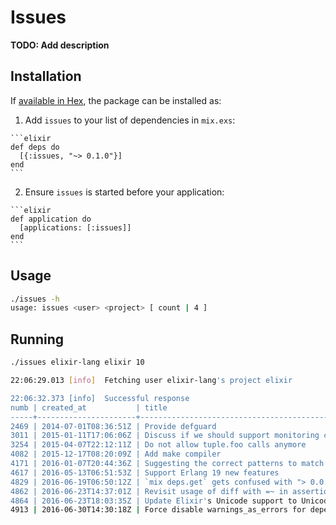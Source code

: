 # Issues

**TODO: Add description**

## Installation

If [available in Hex](https://hex.pm/docs/publish), the package can be installed as:

  1. Add `issues` to your list of dependencies in `mix.exs`:

    ```elixir
    def deps do
      [{:issues, "~> 0.1.0"}]
    end
    ```

  2. Ensure `issues` is started before your application:

    ```elixir
    def application do
      [applications: [:issues]]
    end
    ```
    
## Usage

```bash
./issues -h
usage: issues <user> <project> [ count | 4 ]
```

## Running

```bash
./issues elixir-lang elixir 10

22:06:29.013 [info]  Fetching user elixir-lang's project elixir

22:06:32.373 [info]  Successful response
numb | created_at           | title
-----+----------------------+------------------------------------------------------------
2469 | 2014-07-01T08:36:51Z | Provide defguard
3011 | 2015-01-11T17:06:06Z | Discuss if we should support monitoring callbacks in agents
3254 | 2015-04-07T22:12:11Z | Do not allow tuple.foo calls anymore
4082 | 2015-12-17T08:20:09Z | Add make compiler
4171 | 2016-01-07T20:44:36Z | Suggesting the correct patterns to match
4617 | 2016-05-13T06:51:53Z | Support Erlang 19 new features
4829 | 2016-06-19T06:50:12Z | `mix deps.get` gets confused with "> 0.0.0"
4862 | 2016-06-23T14:37:01Z | Revisit usage of diff with =~ in assertions
4864 | 2016-06-23T18:03:35Z | Update Elixir's Unicode support to Unicode 9.0
4913 | 2016-06-30T14:30:18Z | Force disable warnings_as_errors for dependencies
```

